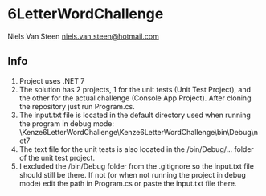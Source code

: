 # 6LetterWordChallenge
Niels Van Steen
niels.van.steen@hotmail.com

## Info
1. Project uses .NET 7
2. The solution has 2 projects, 1 for the unit tests (Unit Test Project), and the other for the actual challenge (Console App Project). After cloning the repository just run Program.cs.
3. The input.txt file is located in the default directory used when running the program in debug mode: \Kenze6LetterWordChallenge\Kenze6LetterWordChallenge\bin\Debug\net7
4. The text file for the unit tests is also located in the /bin/Debug/... folder of the unit test project.
5. I excluded the /bin/Debug folder from the .gitignore so the input.txt file should still be there. If not (or when not running the project in debug mode) edit the path in Program.cs or paste the input.txt file there.
